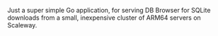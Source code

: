 Just a super simple Go application, for serving DB Browser for SQLite
downloads from a small, inexpensive cluster of ARM64 servers on Scaleway.
